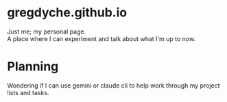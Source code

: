 # gregdyche.github.io
Just me; my personal page.  
A place where I can experiment and talk about what I'm up to now.

# Planning
Wondering if I can use gemini or claude cli to help work through my project lists and tasks.